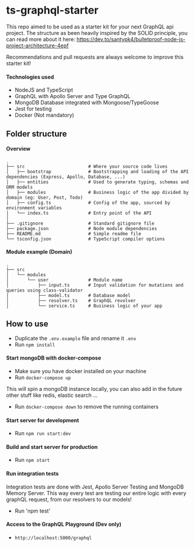 # ts-graphql-starter

This repo aimed to be used as a starter kit for your next GraphQL api project. The structure as been heavily inspired by the SOLID principle, you can read more about it here: https://dev.to/santypk4/bulletproof-node-js-project-architecture-4epf

Recommendations and pull requests are always welcome to improve this starter kit!

#### Technologies used

- NodeJS and TypeScript
- GraphQL with Apollo Server and Type GraphQL
- MongoDB Database integrated with Mongoose/TypeGoose
- Jest for testing
- Docker (Not mandatory)

## Folder structure

#### Overview

```
.
├── src                        # Where your source code lives
│   ├── bootstrap              # Bootstrapping and loading of the API dependencies (Express, Apollo, Database, ...)
│   ├── entities               # Used to generate typing, schemas and ORM models
│   ├── modules                # Business logic of the app divided by domain (eg: User, Post, Todo)
│   ├── config.ts              # Config of the app, sourced by environment variables
│   └── index.ts               # Entry point of the API
│
├── .gitignore                 # Standard gitignore file
├── package.json               # Node module dependencies
├── README.md                  # Simple readme file
└── tsconfig.json              # TypeScript compiler options
```

#### Module example (Domain)

```
.
├── src
│   └── modules
│       └── user               # Module name
│           ├── input.ts       # Input validation for mutations and queries using class-validator
│           ├── model.ts       # Database model
│           ├── resolver.ts    # GraphQL revolver
│           └── service.ts     # Business logic of your app
```

## How to use

- Duplicate the `.env.example` file and rename it `.env`
- Run `npm install`

#### Start mongoDB with docker-compose

- Make sure you have docker installed on your machine
- Run `docker-compose up`

This will spin a mongoDB instance locally, you can also add in the future other stuff like redis, elastic search ...

- Run `docker-compose down` to remove the running containers

#### Start server for development

- Run `npm run start:dev`

#### Build and start server for production

- Run `npm start`

#### Run integration tests

Integration tests are done with Jest, Apollo Server Testing and MongoDB Memory Server. This way every test are testing our entire logic with every graphQL request, from our resolvers to our models!

- Run 'npm test'

#### Access to the GraphQL Playground (Dev only)

- `http://localhost:5000/graphql`
